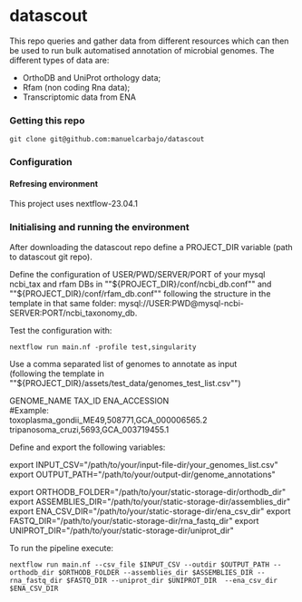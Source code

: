 # datascout
This repo queries and gather data from different resources which can then be used to run bulk automatised annotation of microbial genomes.
The different types of data are: 
  - OrthoDB and UniProt orthology data;
  - Rfam (non coding Rna data);
  - Transcriptomic data from ENA


### Getting this repo

```
git clone git@github.com:manuelcarbajo/datascout
```

### Configuration

#### Refresing environment

This project uses nextflow-23.04.1 

### Initialising and running the environment

After downloading the datascout repo define a PROJECT_DIR variable (path to datascout git repo).

Define the configuration of USER/PWD/SERVER/PORT of your mysql ncbi_tax and rfam DBs in ""${PROJECT_DIR}/conf/ncbi_db.conf""
and ""${PROJECT_DIR}/conf/rfam_db.conf"" following the structure in the template in that same folder:
mysql://USER:PWD@mysql-ncbi-SERVER:PORT/ncbi_taxonomy_db.

Test the configuration with:
```
nextflow run main.nf -profile test,singularity
```
Use a comma separated list of genomes to annotate as input  
(following the template in ""${PROJECT_DIR}/assets/test_data/genomes_test_list.csv"")  

  GENOME_NAME	TAX_ID	ENA_ACCESSION    
  #Example:  
  toxoplasma_gondii_ME49,508771,GCA_000006565.2  
  tripanosoma_cruzi,5693,GCA_003719455.1

Define and export the following variables:

export INPUT_CSV="/path/to/your/input-file-dir/your_genomes_list.csv"
export OUTPUT_PATH="/path/to/your/output-dir/genome_annotations"

export ORTHODB_FOLDER="/path/to/your/static-storage-dir/orthodb_dir"
export ASSEMBLIES_DIR="/path/to/your/static-storage-dir/assemblies_dir"
export ENA_CSV_DIR="/path/to/your/static-storage-dir/ena_csv_dir"
export FASTQ_DIR="/path/to/your/static-storage-dir/rna_fastq_dir"
export UNIPROT_DIR="/path/to/your/static-storage-dir/uniprot_dir"

To run the pipeline execute:
```
nextflow run main.nf --csv_file $INPUT_CSV --outdir $OUTPUT_PATH --orthodb_dir $ORTHODB_FOLDER --assemblies_dir $ASSEMBLIES_DIR --rna_fastq_dir $FASTQ_DIR --uniprot_dir $UNIPROT_DIR  --ena_csv_dir $ENA_CSV_DIR
```